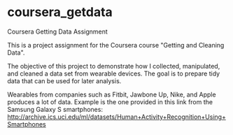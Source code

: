 # coursera_getdata
Coursera Getting Data Assignment

This is a project assignment for the Coursera course "Getting and Cleaning Data". 

The objective of this project to demonstrate how I collected, manipulated, and cleaned a data set from wearable devices. The goal is to prepare tidy data that can be used for later analysis.

Wearables from companies such as Fitbit, Jawbone Up, Nike, and Apple produces a lot of data. Example is the one provided in this link from the Samsung Galaxy S smartphones:
 http://archive.ics.uci.edu/ml/datasets/Human+Activity+Recognition+Using+Smartphones
